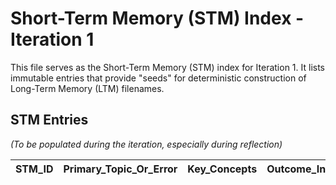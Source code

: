 # Short-Term Memory (STM) Index - Iteration 1

This file serves as the Short-Term Memory (STM) index for Iteration 1. It lists immutable entries that provide "seeds" for deterministic construction of Long-Term Memory (LTM) filenames.

## STM Entries

*(To be populated during the iteration, especially during reflection)*

| STM_ID | Primary_Topic_Or_Error | Key_Concepts | Outcome_Indicator_Short | Distinguisher_Source | LTM_File_Path | All_Tags |
|---|---|---|---|---|---|---|